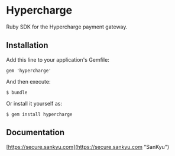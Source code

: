# Hypercharge

Ruby SDK for the Hypercharge payment gateway.

## Installation

Add this line to your application's Gemfile:

    gem 'hypercharge'

And then execute:

    $ bundle

Or install it yourself as:

    $ gem install hypercharge

## Documentation

[https://secure.sankyu.com](https://secure.sankyu.com "SanKyu")